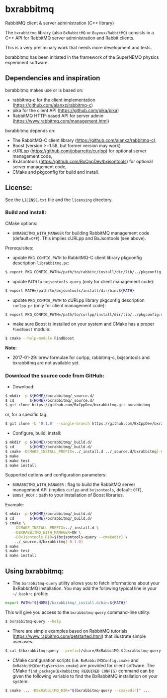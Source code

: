 # bxrabbitmq
RabbitMQ client & server administration (C++ library)

The     ``bxrabbitmq``     library     (also   ``BxRabbitMQ``     or
``Bayeux/RabbitMQ``) consists in  a C++ API for RabbitMQ server
administration and Rabbit clients.

This is a very preliminary work that needs more development and tests.

bxrabbitmq  has  been initiated  in  the  framework of  the  SuperNEMO
physics experiment software.

## Dependencies and inspiration

bxrabbitmq makes use or is based on:
* rabbitmq-c for the client implementation (https://github.com/alanxz/rabbitmq-c)
* pika for the client API (https://github.com/pika/pika)
* RabbitMQ HTTP-based API for server admin (https://www.rabbitmq.com/management.html)

bxrabbitmq depends on:
* The RabbitMQ-C client library (https://github.com/alanxz/rabbitmq-c),
* Boost (version >=1.58, but former version may work)
* cURLpp (https://github.com/jpbarrette/curlpp) for optional server management code,
* BxJsontools (https://github.com/BxCppDev/bxjsontools) for optional server management code,
* CMake and pkgconfig for build and install.

## License:

See the ``LICENSE.txt`` file and the ``licensing`` directory.


### Build and install:

CMake options:
* ``BXRABBITMQ_WITH_MANAGER`` for building RabbitMQ management code (default=``OFF``). This implies
  cURLpp and BxJsontools (see above).

Prerequisites:

* update ``PKG_CONFIG_PATH`` to RabbitMQ-C client library pkgconfig description ``librabbitmq.pc``:
```sh
$ export PKG_CONFIG_PATH=/path/to/rabbitc/install/dir/lib/../pkgconfig:${PKG_CONFIG_PATH}
```
* update ``PATH`` to ``bxjsontools-query`` (only for client management code):
```sh
$ export PATH=/path/to/bxjsontools/install/dir/bin:${PATH}
```
* update ``PKG_CONFIG_PATH`` to cURLpp library pkgconfig description ``curlpp.pc`` (only for client management code):
```sh
$ export PKG_CONFIG_PATH=/path/to/curlpp/install/dir/lib/../pkgconfig:${PKG_CONFIG_PATH}
```
* make sure Boost is installed on your system and CMake has a proper ``FindBoost`` module:
```sh
$ cmake --help-module FindBoost
```

**Note:**

* 2017-01-29: brew formulae for curlpp, rabbitmq-c, bxjsontools and bxrabbitmq are not available yet.

### Download the source code from GitHub:

* Download:

```sh
$ mkdir -p ${HOME}/bxrabbitmq/_source.d/
$ cd       ${HOME}/bxrabbitmq/_source.d/
$ git clone https://github.com/BxCppDev/bxrabbitmq.git bxrabbitmq
```

or, for a specific tag:

```sh
$ git clone -b '0.1.0' --single-branch https://github.com/BxCppDev/bxrabbitmq.git bxrabbitmq-0.1.0
```

* Configure, build, install:

```sh
$ mkdir -p ${HOME}/bxrabbitmq/_build.d/
$ cd       ${HOME}/bxrabbitmq/_build.d/
$ cmake -DCMAKE_INSTALL_PREFIX=../_install.d ../_source.d/bxrabbitmq[-0.1.0]
$ make
$ make test
$ make install
```

Supported options and configuration parameters:

* ``BXRABBITMQ_WITH_MANAGER`` : flag to build the RabbitMQ server management API (implies ``curlpp``
   and ``bxjsontools``, default: ``OFF``),
* ``BOOST_ROOT`` : path to your installation of Boost libraries.

Example:
```sh
$ mkdir -p ${HOME}/bxrabbitmq/_build.d/
$ cd       ${HOME}/bxrabbitmq/_build.d/
$ cmake \
    -DCMAKE_INSTALL_PREFIX=../_install.d \
    -DBXRABBITMQ_WITH_MANAGER=ON \
    -DBxJsontools_DIR=$(bxjsontools-query --cmakedir) \
    ../_source.d/bxrabbitmq[-0.1.0]
$ make
$ make test
$ make install
```

## Using bxrabbitmq:

* The ``bxrabbitmq-query`` utility allows you to fetch informations about your
  BxRabbitMQ installation. You may add the following typical line in your
``~/.bashrc`` profile:
```sh
export PATH="${HOME}/bxrabbitmq/_install.d/bin:${PATH}"
```
  This  will give  you access  to the  ``bxrabbitmq-query`` command-line utility:
```sh
$ bxrabbitmq-query --help
```

* There   are   simple   examples    based   on   RabbitMQ   tutorials
(https://www.rabbitmq.com/getstarted.html)   that  illustrate   simple
usecases.
```sh
$ cat $(bxrabbitmq-query --prefix)/share/BxRabbitMQ-$(bxrabbitmq-query --version)/examples/tutorials/README.md
```

* CMake  configuration  scripts (i.e.  ``BxRabbitMQConfig.cmake``  and
  ``BxRabbitMQConfigVersion.cmake``)    are    provided    for    client
  software. The  CMake ``find_package(BxRabbitmq REQUIRED CONFIG)`` command
  can  be   given  the  following   variable  to  find   the  BxRabbitMQ
  installation on your system:
```sh
$ cmake ... -DBxRabbitMQ_DIR="$(bxrabbitmq-query --cmakedir)" ...
```

